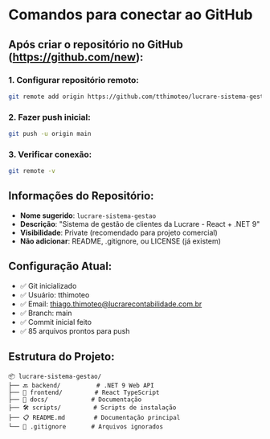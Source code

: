 # Comandos para conectar ao GitHub

## Após criar o repositório no GitHub (https://github.com/new):

### 1. Configurar repositório remoto:
```bash
git remote add origin https://github.com/tthimoteo/lucrare-sistema-gestao.git
```

### 2. Fazer push inicial:
```bash
git push -u origin main
```

### 3. Verificar conexão:
```bash
git remote -v
```

## Informações do Repositório:
- **Nome sugerido**: `lucrare-sistema-gestao`
- **Descrição**: "Sistema de gestão de clientes da Lucrare - React + .NET 9"
- **Visibilidade**: Private (recomendado para projeto comercial)
- **Não adicionar**: README, .gitignore, ou LICENSE (já existem)

## Configuração Atual:
- ✅ Git inicializado
- ✅ Usuário: tthimoteo
- ✅ Email: thiago.thimoteo@lucrarecontabilidade.com.br
- ✅ Branch: main
- ✅ Commit inicial feito
- ✅ 85 arquivos prontos para push

## Estrutura do Projeto:
```
📦 lucrare-sistema-gestao/
├── 🔙 backend/          # .NET 9 Web API
├── 🎨 frontend/         # React TypeScript
├── 📁 docs/            # Documentação
├── 🛠️ scripts/         # Scripts de instalação
├── 📋 README.md        # Documentação principal
└── 🔧 .gitignore       # Arquivos ignorados
```